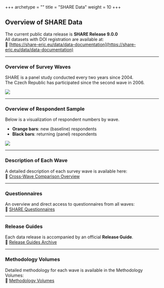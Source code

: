 +++
archetype = ""
title = "SHARE Data"
weight = 10
+++

## Overview of SHARE Data

The current public data release is **SHARE Release 9.0.0**  
All datasets with DOI registration are available at:  
🔗 [https://share-eric.eu/data/data-documentation](https://share-eric.eu/data/data-documentation)

---

### Overview of Survey Waves

SHARE is a panel study conducted every two years since 2004.  
The Czech Republic has participated since the second wave in 2006.

![](http://share.cerge-ei.cz/data_overview/data_overview_2021.png)

---

### Overview of Respondent Sample

Below is a visualization of respondent numbers by wave.  
- **Orange bars**: new (baseline) respondents  
- **Black bars**: returning (panel) respondents

![](http://share.cerge-ei.cz/data_overview/sample_2021.jpg)

---

### Description of Each Wave

A detailed description of each survey wave is available here:  
🔗 [Cross-Wave Comparison Overview](https://share-eric.eu/data/data-documentation/questionnaires/cross-wave-comparison)

---

### Questionnaires

An overview and direct access to questionnaires from all waves:  
🔗 [SHARE Questionnaires](https://share-eric.eu/data/data-documentation/questionnaires)

---

### Release Guides

Each data release is accompanied by an official **Release Guide**.  
🔗 [Release Guides Archive](https://share-eric.eu/data/data-documentation/release-guides)

---

### Methodology Volumes

Detailed methodology for each wave is available in the Methodology Volumes:  
🔗 [Methodology Volumes](https://share-eric.eu/data/data-documentation/methodology-volumes)

